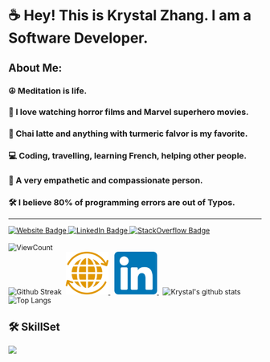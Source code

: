 # ☕ Hey! This is Krystal Zhang. I am a Software Developer. 
## About Me:
### ☮️ Meditation is life. 
### 🎥 I love watching horror films and Marvel superhero movies. 
### 🥤 Chai latte and anything with turmeric falvor is my favorite. 
### 💻 Coding, travelling, learning French, helping other people. 
### 💜 A very empathetic and compassionate person. 
### 🛠️ I believe 80% of programming errors are out of Typos. 
<hr> 
<div id="badges">
  <a href="https://krystalzhang.net/">
    <img src="https://img.shields.io/badge/Portfolio-lightgreen?style=for-the-badge&logo=portfolio&logoColor=white" alt="Website Badge"/>
  </a> 
  <a href="https://www.linkedin.com/in/krystalzhang612/">
    <img src="https://img.shields.io/badge/LinkedIn-blue?style=for-the-badge&logo=linkedin&logoColor=white" alt="LinkedIn Badge"/>
  </a>
  <a href="https://stackoverflow.com/users/19363899/krystal-zhang">
    <img src="https://img.shields.io/badge/StackOverflow-orange?style=for-the-badge&logo=stackoverflow&logoColor=white" alt="StackOverflow Badge"/>
  </a>
</div>
<br/>
<div id = "badges">
  <a>
    <img src="https://komarev.com/ghpvc/?username=KrystalZahng612&style=flat-square&color=blue" alt="ViewCount"/>
  </a>
</div>

<div></div> 
<div>
  <img src = "http://github-readme-streak-stats.herokuapp.com?user=KrystalZhang612&theme=vision-friendly-dark&background=000000)](https://git.io/streak-stats" title ="Github Streak" alt = "Github Streak" width = "440" height="194"/>&nbsp; 
  <a href ="https://krystalzhang.net/">
    <img src ="https://github.com/KrystalZhang612/KrystalZhang612/blob/main/website%20logo.png" title ="WEBSITE" alt = "WEBSITE" width = "85" height = "85"/> 
  </a>&nbsp; 
  <a href= "https://www.linkedin.com/in/krystalzhang612/">
    <img src ="https://github.com/KrystalZhang612/KrystalZhang612/blob/main/linkedin%20logo.png" title ="LINKEDIN" alt = "LINKEDIN" width = "85" height = "85"/>  
  </a>&nbsp; 
  <img src ="https://github-readme-stats.vercel.app/api?username=KrystalZhang612&theme=vision-friendly-dark&background=000000)](https://github.com/KrystalZhang612" title = "Krystal's github stats" alt ="Krystal's github stats" width = "440" height="194"/>&nbsp; 
  <img src ="https://github-readme-stats.vercel.app/api/top-langs/?username=KrystalZhang612&layout=compact&theme=vision-friendly-dark&background=000000)](https://github.com/KrystalZhang612" title ="Top Langs" alt ="Top Langs" width = "370" height="200"/> 
</div>


## 🛠️ SkillSet
<div>
  <img src = 

</div>
